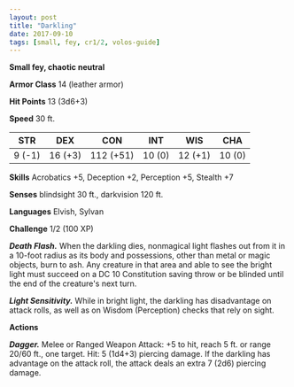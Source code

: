 ```yaml
---
layout: post
title: "Darkling"
date: 2017-09-10
tags: [small, fey, cr1/2, volos-guide]
---
```


**Small fey, chaotic neutral**

**Armor Class** 14 (leather armor)

**Hit Points** 13 (3d6+3)

**Speed** 30 ft.

|   STR   |   DEX   |   CON   |   INT   |   WIS   |   CHA   |
|:-----:|:-----:|:-----:|:-----:|:-----:|:-----:|
| 9 (-1) | 16 (+3) | 112 (+51) | 10 (0) | 12 (+1) | 10 (0) |

**Skills** Acrobatics +5, Deception +2, Perception +5, Stealth +7

**Senses** blindsight 30 ft., darkvision 120 ft.

**Languages** Elvish, Sylvan

**Challenge** 1/2 (100 XP)

***Death Flash.*** When the darkling dies, nonmagical light flashes out from it in a 10-foot radius as its body and possessions, other than metal or magic objects, burn to ash. Any creature in that area and able to see the bright light must succeed on a DC 10 Constitution saving throw or be blinded until the end of the creature's next turn.

***Light Sensitivity.*** While in bright light, the darkling has disadvantage on attack rolls, as well as on Wisdom (Perception) checks that rely on sight.

**Actions**

***Dagger.*** Melee or Ranged Weapon Attack: +5 to hit, reach 5 ft. or range 20/60 ft., one target. Hit: 5 (1d4+3) piercing damage. If the darkling has advantage on the attack roll, the attack deals an extra 7 (2d6) piercing damage.

